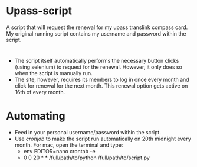 # Upass-script
A script that will request the renewal for my upass translink compass card. My original running script contains my username and password within the script.

#
- The script itself automatically performs the necessary button clicks (using selenium) to request for the renewal. However, it only does so when the script is manually run.
- The site, however, requires its members to log in once every month and click for renewal for the next month. This renewal option gets active on 16th of every month.

# Automating 
- Feed in your personal username/password within the script.
- Use *cronjob* to make the script run automatically on 20th midnight every month. For mac, open the terminal and type:
  - env EDITOR=nano crontab -e
  - 0 0 20 * *  /full/path/to/python /full/path/to/script.py
